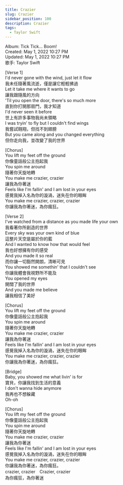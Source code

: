 ```yaml
---
title: Crazier
slug: Crazier
sidebar_position: 100
description: Crazier
tags:
  - Taylor Swift
---
```

  
Album: Tick Tick... Boom!  
Created: May 1, 2022 10:27 PM  
Updated: May 1, 2022 10:27 PM  
歌手: Taylor Swift  
  
[Verse 1]  
I'd never gone with the wind, just let it flow  
我未任隨著風流逝，僅是讓它輕輕拂過  
Let it take me where it wants to go  
讓我跟隨風的方向  
'Til you open the door, there's so much more  
直到你打開那扇門，我才知道  
I'd never seen it before  
世上有許多事物我尚未領略  
I was tryin' to fly but I couldn't find wings  
我嘗試翱翔，但找不到翅膀  
But you came along and you changed everything  
但你走向我，並改變了我的世界  
  
[Chorus]  
You lift my feet off the ground  
你像童話般公主抱起我  
You spin me around  
隨著你天旋地轉  
You make me crazier, crazier  
讓我為你著迷  
Feels like I'm fallin' and I am lost in your eyes  
感覺我掉入名為你的漩渦，迷失在你的眼眸  
You make me crazier, crazier, crazier  
你讓我為你著迷，為你瘋狂。  
  
[Verse 2]  
I've watched from a distance as you made life your own  
我看著你所創造的世界  
Every sky was your own kind of blue  
這整片天空是屬於你的藍  
And I wanted to know how that would feel  
我也好想擁有你的感受  
And you made it so real  
而你讓一切豁然開朗，清晰可見  
You showed me somethin' that I couldn't see  
你讓我體會我視野所不能及  
You opened my eyes  
開闊了我的世界  
And you made me believe  
讓我相信了美好  
  
[Chorus]  
You lift my feet off the ground  
你像童話般公主抱起我  
You spin me around  
隨著你天旋地轉  
You make me crazier, crazier  
讓我為你著迷  
Feels like I'm fallin' and I am lost in your eyes  
感覺我掉入名為你的漩渦，迷失在你的眼眸  
You make me crazier, crazier, crazier  
你讓我為你著迷，為你瘋狂。  
  
[Bridge]  
Baby, you showed me what livin' is for  
寶貝，你讓我找到生活的意義  
I don't wanna hide anymore  
我再也不想躲藏  
Oh-oh  
  
[Chorus]  
You lift my feet off the ground  
你像童話般公主抱起我  
You spin me around  
隨著你天旋地轉  
You make me crazier, crazier  
讓我為你著迷  
Feels like I'm fallin' and I am lost in your eyes  
感覺我掉入名為你的漩渦，迷失在你的眼眸  
You make me crazier, crazier, crazier  
你讓我為你著迷，為你瘋狂。  
crazier, crazier　Crazier, crazier  
為你瘋狂，為你著迷    

